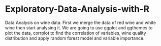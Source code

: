 # Exploratory-Data-Analysis-with-R
Data Analysis on wine data. First we merge the data of red wine and white wine then start analysing it. 
We are going to use ggplot  and ggthemes to plot the data, corrplot to find the correlation of variables, wine quality distribution  and apply random forest model and variable importance.
